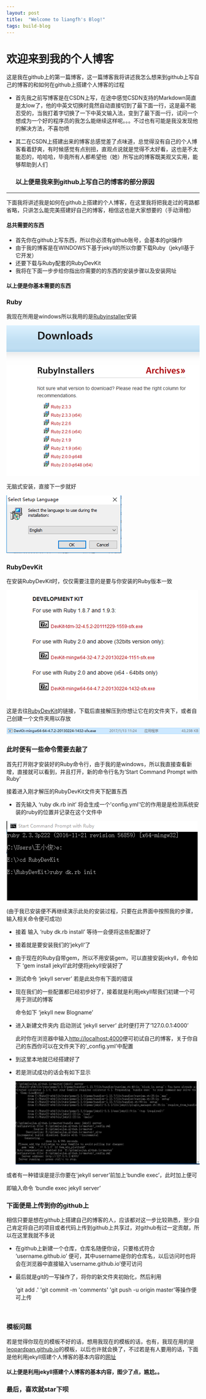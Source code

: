 ```yaml
---
layout: post
title:  "Welcome to liangfh's Blog!"
tags: build-blog
---
```

# 欢迎来到我的个人博客

这是我在github上的第一篇博客，这一篇博客我将讲述我怎么想来到github上写自己的博客的和如何在github上搭建个人博客的过程

- 首先我之前写博客是在CSDN上写，在途中感觉CSDN支持的Markdown简直是太low了，他的中英文切换时竟然自动直接切到了最下面一行，这是最不能忍受的，当我打着字切换了一下中英文输入法，变到了最下面一行，试问一个想成为一个好的程序员的我怎么能继续这样呢。。。不过也有可能是我没发现他的解决方法，不喜勿喷

- 其二在CSDN上搭建出来的博客总感觉差了点味道，总觉得没有自己的个人博客看着舒爽，有时候感觉有点别扭，直观点说就是觉得不太好看，这也是不太能忍的，哈哈哈，毕竟所有人都希望他（她）所写出的博客既美观又实用，能够帮助到人们

  ### 以上便是我来到github上写自己的博客的部分原因

------

下面我将讲述我是如何在github上搭建的个人博客，在这里我将把我走过的弯路都省略，只讲怎么能完美搭建好自己的博客，相信这也是大家想要的（手动滑稽）

#### 总共需要的东西

- 首先你在github上写东西，所以你必须有github账号，会基本的git操作
- 由于我的博客是在WINDOWS下基于jekyll的所以你要下载Ruby（jekyll基于它开发）
- 还要下载与Ruby配套的RubyDevKit
- 我将在下面一步步给你指出你需要的的东西的安装步骤以及安装网址

#### 以上便是你基本需要的东西

<h3>Ruby</h3>

我现在所用是windows所以我用的是[Rubyinstaller](http://rubyinstaller.org/downloads/)安装

![安装地址的界面](images/photo/Ruby-install-page.PNG)

无脑式安装，直接下一步就好

![安装过程](images/photo/Ruby-installed.PNG)



<h3>RubyDevKit</h3>

在安装RubyDevKit时，仅仅需要注意的是要与你安装的Ruby版本一致

![安装RubyDevKit的地址界面](images/photo/DevKit-install-page.PNG)

这是去往[RubyDevKit](http://rubyinstaller.org/downloads/)的链接，下载后直接解压到你想让它在的文件夹下，或者自己创建一个文件夹用以存放

![下载下来的RubyDevKit](images/photo/RubyDevKit-installed.PNG)

<h3>此时便有一些命令需要去敲了</h3>

首先打开刚才安装好的Ruby命令行，由于我的是windows，所以我直接查看新增，直接就可以看到，并且打开，新的命令行名为‘Start Command Prompt with Ruby’

接着进入刚才解压的RubyDevKit文件夹下配置东西

- 首先输入 ‘ruby dk.rb init’  将会生成一个'config.yml'它的作用是是检测系统安装的ruby的位置并记录在这个文件中

![配置界面](images/photo/configuration.PNG)

(由于我已安装便不再继续演示此处的安装过程，只要在此界面中按照我的步骤，输入相关命令便可成功)

- 接着 输入  ‘ruby dk.rb install’ 等待一会便将这些配置好了

- 接着就是要安装我们的’jekyll‘了

- 由于现在的Ruby自带gem，所以不用安装gem，可以直接安装jekyll，命令如下 ‘gem install jekyll’此时便将jekyll安装好了

- 测试命令 ‘jekyll server’   若是此处你有下面的错误

- 现在我们的一些配置都已经初步好了，接着就是利用jekyll帮我们初建一个可用于测试的博客

  命令如下 ‘jekyll new Blogname’

- 进入新建文件夹内    启动测试   ‘jekyll server’  此时便打开了‘127.0.0.1:4000’

  此时你在浏览器中输入[http://localhost:4000](http://localhost:4000)便可初试自己的博客，关于你自己的东西你可以在文件夹下的‘_config.yml’中配置

- 到这里本地就已经搭建好了

- 若是测试成功的话会有如下显示

  ![成功界面](images/photo/succeed.PNG)

或者有一种错误是提示你要在'jekyll server’前加上‘bundle exec’，此时加上便可

即输入命令 ‘bundle exec jekyll server’ 

<h3>下面便是上传到你的github上</h3>

相信只要是想在github上搭建自己的博客的人，应该都对这一步比较熟悉，至少自己肯定将自己的项目或者代码上传到github上共享过，对github有过一定贡献，所以在这里我就不多说

- 在github上新建一个仓库，仓库名随便你设，只要格式符合 ‘username.github.io’ 便可，其中username是你的仓库名，以后访问时也将会在浏览器中直接输入‘username.github.io’便可访问

- 最后就是git的一写操作了，将你的新文件夹初始化，然后利用

  'git add .'  'git commit -m 'comments'  'git push -u origin master'等操作便可上传

  ​

<h3>模板问题</h3>

若是觉得你现在的模板不好的话，想用我现在的模板的话，也有，我现在用的是[leopardpan.github.io](leopardpan.github.io)的模板，以后也许就会换了，不过若是有人要用的话，下面是他利用jekyll搭建个人博客的基本内容的[网址](http://baixin.io/2016/10/jekyll_tutorials1/)

<h4>以上便是利用jekyll搭建个人博客的基本内容，图少了点，尴尬。。</h4>

<h3>最后，喜欢就star下呗</h3>

